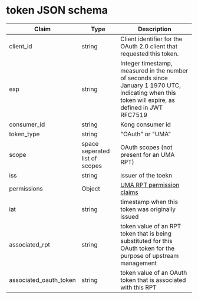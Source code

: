# token JSON schema

| Claim | Type | Description |
| ----- | ---- | ------------|
| client_id | string | Client identifier for the OAuth 2.0 client that requested this token.  |
| exp | string | Integer timestamp, measured in the number of seconds since January 1 1970 UTC, indicating when this token will expire, as defined in JWT RFC7519  |
| consumer_id | string | Kong consumer id |
| token_type | string | "OAuth" or "UMA" |
| scope | space seperated list of scopes | OAuth scopes (not present for an UMA RPT) |
| iss | string | issuer of the toekn |
| permissions | Object | [UMA RPT permission claims](https://docs.kantarainitiative.org/uma/wg/rec-oauth-uma-federated-authz-2.0.html#uma-bearer-token-profile) |
| iat | string | timestamp when this token was originally issued |
| associated_rpt | string | token value of an RPT token that is being substituted for this OAuth token for the purpose of upstream management |
| associated_oauth_token | string | token value of an OAuth token that is associated with this RPT |
